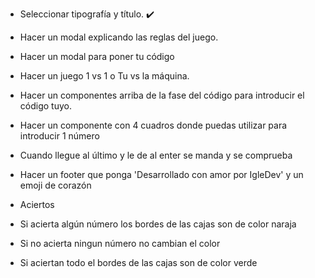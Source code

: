 - Seleccionar tipografía y título. ✔️
- Hacer un modal explicando las reglas del juego.
- Hacer un modal para poner tu código
- Hacer un juego 1 vs 1 o Tu vs la máquina.
- Hacer un componentes arriba de la fase del código para introducir el código tuyo.
- Hacer un componente con 4 cuadros donde puedas utilizar para introducir 1 número
- Cuando llegue al último y le de al enter se manda y se comprueba
- Hacer un footer que ponga 'Desarrollado con amor por IgleDev' y un emoji de corazón

- Aciertos
- Si acierta algún número los bordes de las cajas son de color naraja
- Si no acierta ningun número no cambian el color
- Si aciertan todo el bordes de las cajas son de color verde